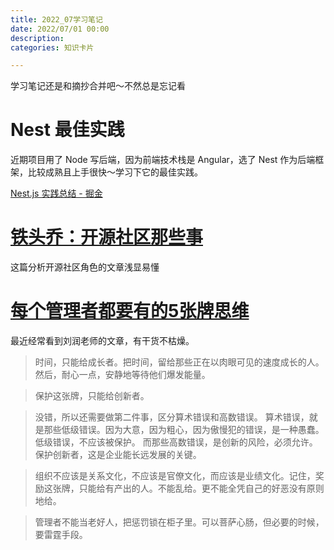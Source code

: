 ```yaml
---
title: 2022_07学习笔记
date: 2022/07/01 00:00
description:
categories: 知识卡片

---
```


学习笔记还是和摘抄合并吧～不然总是忘记看

# Nest 最佳实践

近期项目用了 Node 写后端，因为前端技术栈是 Angular，选了 Nest 作为后端框架，比较成熟且上手很快～学习下它的最佳实践。

[Nest.js 实践总结 - 掘金](https://juejin.cn/post/7002176233115123725)

# [铁头乔：开源社区那些事](https://mp.weixin.qq.com/s/GhfTInUgU38b45Ie3kIUqA)

这篇分析开源社区角色的文章浅显易懂

# [每个管理者都要有的5张牌思维](https://mp.weixin.qq.com/s/kgYp4218o6F83x9qs0QiQA)

最近经常看到刘润老师的文章，有干货不枯燥。

> 时间，只能给成长者。把时间，留给那些正在以肉眼可见的速度成长的人。然后，耐心一点，安静地等待他们爆发能量。

> 保护这张牌，只能给创新者。

> 没错，所以还需要做第二件事，区分算术错误和高数错误。
> 算术错误，就是那些低级错误。因为大意，因为粗心，因为傲慢犯的错误，是一种愚蠢。
> 低级错误，不应该被保护。
> 而那些高数错误，是创新的风险，必须允许。
> 保护创新者，这是企业能长远发展的关键。

> 组织不应该是关系文化，不应该是官僚文化，而应该是业绩文化。记住，奖励这张牌，只能给有产出的人。不能乱给。更不能全凭自己的好恶没有原则地给。

> 管理者不能当老好人，把惩罚锁在柜子里。可以菩萨心肠，但必要的时候，要雷霆手段。
